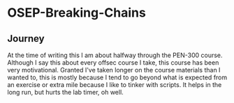 # OSEP-Breaking-Chains

## Journey

At the time of writing this I am about halfway through the PEN-300 course. Although I say this about every offsec course I take, this course has been very motivational. Granted I've taken longer on the course materials than I wanted to, this is mostly because I tend to go beyond what is expected from an exercise or extra mile because I like to tinker with scripts. It helps in the long run, but hurts the lab timer, oh well. 
